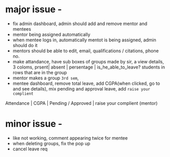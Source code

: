 # major issue - 

- fix admin dashboard, admin should add and remove mentor and mentees
- mentor being assigned automatically
- when mentee logs in, automatically mentot is being assigned, admin should do it
- mentors should be able to edit, email, qualifications / citations, phone no.
- make attandance, have sub boxes of groups made by sir, a view details, 3 coloms, prsent| absent | persentage | is_he_able_to_leave?
students in rows that are in the group
- mentor makes a group `3rd sem`,
- mentee dashboard, remove total leave, add CGPA(when clicked, go to and see details), mix pending and approval leave, add `raise your complient`

Attendance | CGPA | Pending / Approved | raise your complient (mentor)


# minor issue - 

- like not working, comment appearing twice for mentee
- when deleting groups, fix the pop up
- cancel leave req